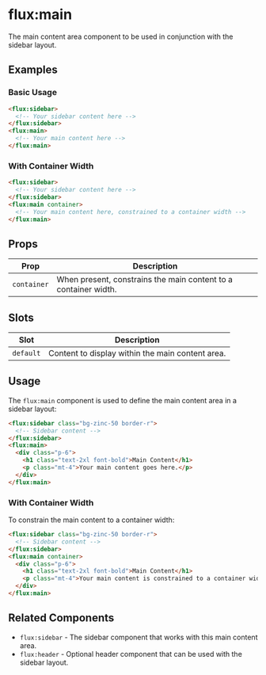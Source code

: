 # flux:main

The main content area component to be used in conjunction with the sidebar layout.

## Examples

### Basic Usage

```html
<flux:sidebar>
  <!-- Your sidebar content here -->
</flux:sidebar>
<flux:main>
  <!-- Your main content here -->
</flux:main>
```

### With Container Width

```html
<flux:sidebar>
  <!-- Your sidebar content here -->
</flux:sidebar>
<flux:main container>
  <!-- Your main content here, constrained to a container width -->
</flux:main>
```

## Props

| Prop | Description |
| --- | --- |
| `container` | When present, constrains the main content to a container width. |

## Slots

| Slot | Description |
| --- | --- |
| `default` | Content to display within the main content area. |

## Usage

The `flux:main` component is used to define the main content area in a sidebar layout:

```html
<flux:sidebar class="bg-zinc-50 border-r">
  <!-- Sidebar content -->
</flux:sidebar>
<flux:main>
  <div class="p-6">
    <h1 class="text-2xl font-bold">Main Content</h1>
    <p class="mt-4">Your main content goes here.</p>
  </div>
</flux:main>
```

### With Container Width

To constrain the main content to a container width:

```html
<flux:sidebar class="bg-zinc-50 border-r">
  <!-- Sidebar content -->
</flux:sidebar>
<flux:main container>
  <div class="p-6">
    <h1 class="text-2xl font-bold">Main Content</h1>
    <p class="mt-4">Your main content is constrained to a container width.</p>
  </div>
</flux:main>
```

## Related Components

- `flux:sidebar` - The sidebar component that works with this main content area.
- `flux:header` - Optional header component that can be used with the sidebar layout.